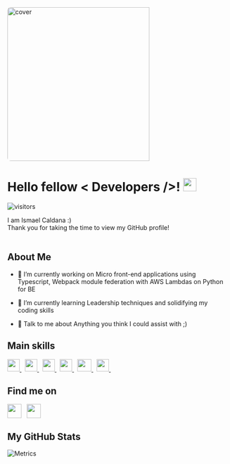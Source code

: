 <div align="left">
<img src="https://img.freepik.com/free-vector/watercolor-autumn-landscape_52683-76386.jpg?w=900&t=st=1659616739~exp=1659617339~hmac=6c678ecb67cfd8c6d32e9dc3278016e693856017386113a8fadb8ad8b4574f04" alt="cover" style="height:350px;
width:80%;background-position:center;
border-radius:2%"/>
</div>

<h1> Hello fellow < Developers />! <img src ="https://raw.githubusercontent.com/rahulbanerjee26/githubProfileReadmeGenerator/main/gifs/wave.gif" width =30px height='30px'> </h1>
<p align='center'>

![visitors](https://visitor-badge.glitch.me/badge?page_id=icaldana-daitan.icaldana-daitan)

</p>
<div size='20px'> I am Ismael Caldana :) </div>
<div size='20px'>Thank you for taking the time to view my GitHub profile! </div>
<br>
<h2> About Me </h2>


- 🔭 I’m currently working on Micro front-end applications using Typescript, Webpack module federation with AWS Lambdas on Python for BE

- 🌱 I’m currently learning Leadership techniques and solidifying my coding skills 

- 💬 Talk to me about Anything you think I could assist with ;) 

<h2> Main skills </h2>
<a href= https://github.com/icaldana-daitan?tab=repositories&q=&type=&language=reactjs&sort= > <img width ='28px' height='28px' src ='https://raw.githubusercontent.com/rahulbanerjee26/githubAboutMeGenerator/main/icons/reactjs.svg'> </a> &nbsp
<a href= https://github.com/icaldana-daitan?tab=repositories&q=&type=&language=javascript&sort= > <img width ='28px' height='28px' src ='https://raw.githubusercontent.com/rahulbanerjee26/githubAboutMeGenerator/main/icons/javascript.svg'> </a> &nbsp
<a href= https://github.com/icaldana-daitan?tab=repositories&q=&type=&language=typescript&sort= > <img width ='28px' height='28px' src ='https://raw.githubusercontent.com/rahulbanerjee26/githubAboutMeGenerator/main/icons/typescript.svg'> </a> &nbsp
<a href= https://github.com/icaldana-daitan?tab=repositories&q=&type=&language=aws&sort= > <img width ='28px' height='28px' src ='https://raw.githubusercontent.com/rahulbanerjee26/githubAboutMeGenerator/main/icons/aws.svg'> </a> &nbsp
<a href= https://github.com/icaldana-daitan?tab=repositories&q=&type=&language=python&sort= > <img width ='32px' height='28px' src ='https://raw.githubusercontent.com/rahulbanerjee26/githubAboutMeGenerator/main/icons/python.svg'> </a> &nbsp
<a href= https://github.com/icaldana-daitan?tab=repositories&q=&type=&language=cypress&sort= > <img width ='28px' height='28px' src ='https://raw.githubusercontent.com/rahulbanerjee26/githubAboutMeGenerator/main/icons/cypress.svg'> </a> &nbsp

<br>
<h2> Find me on </h2>
<a href = 'https://www.linkedin.com/in/ismael-caldana'> <img width = '32px' align= 'center' src="https://raw.githubusercontent.com/rahulbanerjee26/githubAboutMeGenerator/main/icons/linked-in-alt.svg"/></a>  &nbsp
<a href = 'https://www.github.com/icaldana-daitan'> <img width = '32px' align= 'center' src="https://raw.githubusercontent.com/rahulbanerjee26/githubAboutMeGenerator/main/icons/github.svg"/></a> 

<br>
<h2> My GitHub Stats </h2>

![Metrics](https://metrics.lecoq.io/icaldana-daitan?template=terminal&base.header=0&base.activity=0&base.repositories=0&base.metadata=0&languages=1&languages.limit=8&languages.colors=github&languages.threshold=0%25&config.timezone=America%2FToronto)

